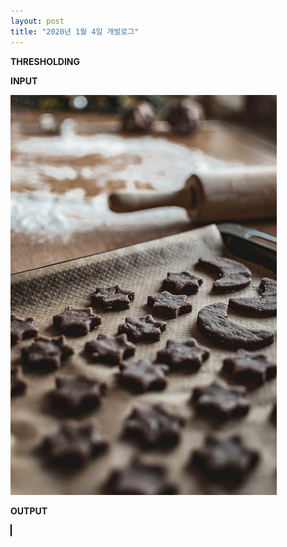 ```yaml
---
layout: post
title: "2020년 1월 4일 개발로그"
---
```


__THRESHOLDING__

__INPUT__

<img id="input" src="/assets/images/first.jpg">

__OUTPUT__

<canvas id="output" style="border: 1px solid #000000;"></canvas>

<script>
  function thresholding() {
    let o = document.getElementById('input');
    document.getElementById('output').width = o.clientWidth;
    document.getElementById('output').height = o.clientHeight;
    let source = cv.imread('input');
    let destination = new cv.Mat();
    cv.threshold(source, destination, 155, 256, cv.THRESH_BINARY);
    cv.imshow('output', destination);
    source.delete();
    destination.delete();
  }
  dispatch(thresholding);
</script>

<!-- let src = cv.imread('canvasInput');
let dst = new cv.Mat();
// You can try more different parameters
cv.threshold(src, dst, 177, 200, cv.THRESH_BINARY);
cv.imshow('canvasOutput', dst);
src.delete();
dst.delete(); -->
